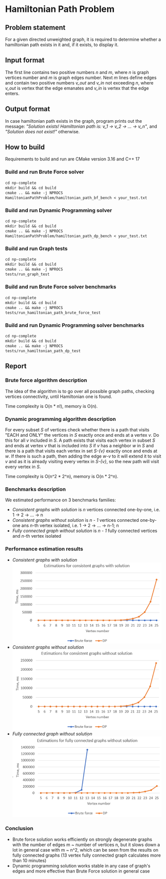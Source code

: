 # Hamiltonian Path Problem
## Problem statement
For a given directed unweighted graph, it is
required to determine whether a hamiltonian path
exists in it and, if it exists, to display it.
## Input format
The first line contains two positive numbers
*n* and *m*, where *n* is graph vertices number
and *m* is graph edges number.
Next *m* lines define edges and contain two positive
numbers *v_out* and *v_in* not exceeding *n*,
where *v_out* is vertex that the edge emanates
and *v_in* is vertex that the edge enters.
## Output format
In case hamiltonian path exists in the graph, program
prints out the message: *"Solution exists!*
*Hamiltonian path is: v_1 -> v_2 -> ... -> v_n"*,
and *"Solution does not exist!"* otherwise.
## How to build
Requirements to build and run are CMake version 3.16 and C++ 17
### Build and run Brute Force solver
```
cd np-complete
mkdir build && cd build
cmake .. && make -j NPROCS
HamiltonianPathProblem/hamiltonian_path_bf_bench < your_test.txt
```
### Build and run Dynamic Programming solver
```
cd np-complete
mkdir build && cd build
cmake .. && make -j NPROCS
HamiltonianPathProblem/hamiltonian_path_dp_bench < your_test.txt
```
### Build and run Graph tests
```
cd np-complete
mkdir build && cd build
cmake .. && make -j NPROCS
tests/run_graph_test
```
### Build and run Brute Force solver benchmarks
```
cd np-complete
mkdir build && cd build
cmake .. && make -j NPROCS
tests/run_hamiltonian_path_brute_force_test
```
### Build and run Dynamic Programming solver benchmarks
```
cd np-complete
mkdir build && cd build
cmake .. && make -j NPROCS
tests/run_hamiltonian_path_dp_test
```
## Report
### Brute force algorithm description
The idea of the algorithm is to go over all possible graph paths, checking vertices
connectivity, until Hamiltonian one is found.

Time complexity is O(n * n!), memory is O(n).
### Dynamic programming algorithm description
For every subset *S* of vertices check whether there is a path that visits
"EACH and ONLY" the vertices in *S* exactly once and ends at a vertex *v*.
Do this for all *v* included in *S*. A path exists that visits each vertex in
subset *S* and ends at vertex *v* that is included into *S* if *v* has a neighbor
*w* in *S* and there is a path that visits each vertex in set *S-{v}* exactly once
and ends at *w*. If there is such a path, then adding the edge *w-v* to it will
extend it to visit *v* and as it is already visiting every vertex in *S-{v}*, so
the new path will visit every vertex in *S*.

Time complexity is O(n^2 * 2^n), memory is O(n * 2^n).
### Benchmarks description
We estimated performance on 3 benchmarks families:
* *Consistent graphs with solution* is *n* vertices
connected one-by-one, i.e. 1 -> 2 -> ... -> n
* *Consistent graphs without solution* is *n - 1*
vertices connected one-by-one ans *n*-th vertex
isolated, i.e. 1 -> 2 -> ... -> n-1; n
* *Fully connected graph without solution* is *n - 1*
fully connected vertices and *n*-th vertex isolated
### Performance estimation results
* *Consistent graphs with solution*
![Consistent With Solution Performance](https://github.com/DandyForever/np-complete/blob/master/HamiltonianPathProblem/Report/consistent_with_solution_chart.PNG?raw=True)
* *Consistent graphs without solution*
![Consistent Without Solution Performance](https://github.com/DandyForever/np-complete/blob/master/HamiltonianPathProblem/Report/consistent_without_solution_chart.PNG?raw=True)
* *Fully connected graph without solution*
![Fully Connected Without Solution Performance](https://github.com/DandyForever/np-complete/blob/master/HamiltonianPathProblem/Report/Fully_connected_without_solution.PNG?raw=True)
### Conclusion
* Brute force solution works efficiently on strongly degenerate graphs with the number of edges m ~ number of vertices
n, but it slows down a lot in general case with m ~ n^2, which can be seen from the results on fully connected graphs
  (13 vertex fully connected graph calculates more than 10 minutes)
* Dynamic programming solution works stable in any case of graph's edges and more effective than
Brute Force solution in general case